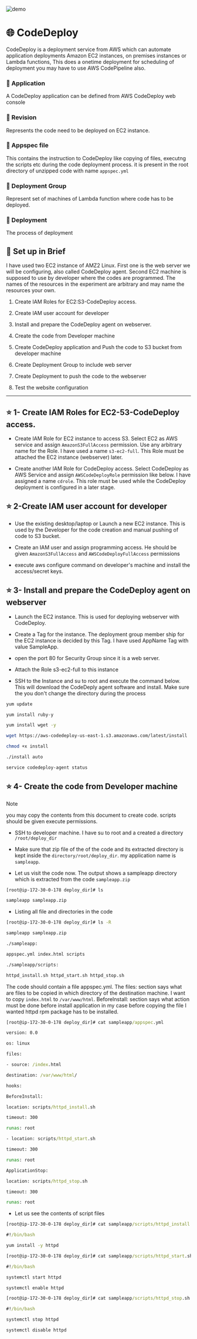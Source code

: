 ![demo](../ASSETS/demo12.png)

# 🌐 CodeDeploy 

CodeDeploy is a deployment service from AWS which can automate application deployments Amazon EC2 instances, on premises instances or Lambda functions, This does a onetime deployment for scheduling of deployment you may have to use AWS CodePipeline also.

### 📌 Application 

A CodeDeploy application can be defined from AWS CodeDeploy web console

### 📌 Revision

Represents the code need to be deployed on EC2 instance.

### 📌 Appspec file

This contains the instruction to CodeDeploy like copying of files, executng the scripts etc during the code deployment process. it is present in the root directory of unzipped code with name `appspec.yml`

### 📌 Deployment Group

Represent set of machines of Lambda function where code has to be deployed.

### 📌 Deployment

The process of deployment

## 🌟 Set up in Brief

I have used two EC2 instance of AMZ2 Linux. First one is the web server we will be configuring, also called CodeDeploy agent. Second EC2 machine is supposed to use by developer where the codes are programmed. The names of the resources in the experiment are arbitrary and may name the resources your own. 

1. Create IAM Roles for EC2:S3-CodeDeploy access.

2. Create IAM user account for developer

3. Install and prepare the CodeDeploy agent on webserver.

4. Create the code from Developer machine 

5. Create CodeDeploy application and Push the code to S3 bucket from developer machine

6. Create Deployment Group to include web server 

7. Create Deployment to push the code to the webserver

8. Test the website configuration

---

## ⭐ 1- Create IAM Roles for EC2-53-CodeDeploy access.

* Create IAM Role for EC2 instance to access S3. Select EC2 as AWS service and assign `AmazonS3FullAccess` permission. Use any arbitrary name for the Role. I have used a name `s3-ec2-full`. This Role must be attached the EC2 instance (webserver) later.

* Create another IAM Role for CodeDeploy access. Select CodeDeploy as AWS Service and assign `AWSCodeDeployRole` permission like below. I have assigned a name `cdrole`. This role must be used while the CodeDeploy deployment is configured in a later stage.

## ⭐ 2-Create IAM user account for developer

*  Use the existing desktop/laptop or Launch a new EC2 instance. This is used by the Developer for the code creation and manual pushing of code to S3 bucket. 

*  Create an IAM user and assign programming access. He should be given `AmazonS3FullAccess` and `AWSCodeDeployFullAccess` permissions 

* execute aws configure command on developer's machine and install the access/secret keys.

## ⭐ 3- Install and prepare the CodeDeploy agent on webserver

* Launch the EC2 instance. This is used for deploying webserver with CodeDeploy.

* Create a Tag for the instance. The deployment group member ship for the EC2 instance is decided by this Tag. I have used AppName Tag with value SampleApp.

* open the port 80 for Security Group since it is a web server.

* Attach the Role s3-ec2-full to this instance

* SSH to the Instance and su to root and execute the command below. This will download the CodeDeply agent software and install. Make sure the you don't change the directory during the process

```bash
yum update

yum install ruby-y

yum install wget -y

wget https://aws-codedeploy-us-east-1.s3.amazonaws.com/latest/install

chmod +x install

./install auto

service codedeploy-agent status
```

## ⭐ 4- Create the code from Developer machine

> [!NOTE]
> you may copy the contents from this document to create code. scripts should be given execute permissions.

*  SSH to developer machine. I have su to root and a created a directory `/root/deploy_dir`

* Make sure that zip file of the of the code and its extracted directory is kept inside the `directory/root/deploy_dir`. my application name is `sampleapp`.

* Let us visit the code now. The output shows a sampleapp directory which is extracted from the code `sampleapp.zip`

```cmd
[root@ip-172-30-0-178 deploy_dir]# ls

sampleapp sampleapp.zip
```

* Listing all file and directories in the code

```cmd 
[root@ip-172-30-0-178 deploy_dir]# ls -R

sampleapp sampleapp.zip

./sampleapp:

appspec.yml index.html scripts

./sampleapp/scripts:

httpd_install.sh httpd_start.sh httpd_stop.sh
```

The code should contain a file appspec.yml. The files: section says what are files to be copied in which directory of the destination machine. I want to copy `index.html` to `/var/www/html`. BeforeInstall: section says what action must be done before install application in my case before copying the file I wanted httpd rpm package has to be installed.

```cmd
[root@ip-172-30-0-178 deploy_dir]# cat sampleapp/appspec.yml

version: 0.0

os: linux

files:

- source: /index.html

destination: /var/www/html/

hooks:

BeforeInstall:

location: scripts/httpd_install.sh

timeout: 300

runas: root

- location: scripts/httpd_start.sh

timeout: 300

runas: root

ApplicationStop:

location: scripts/httpd_stop.sh

timeout: 300

runas: root
```

* Let us see the contents of script files

```cmd
[root@ip-172-30-0-178 deploy_dir]# cat sampleapp/scripts/httpd_install.sh

#!/bin/bash

yum install -y httpd

[root@ip-172-30-0-178 deploy_dir]# cat sampleapp/scripts/httpd_start.sh

#!/bin/bash

systemctl start httpd

systemctl enable httpd

[root@ip-172-30-0-178 deploy_dir]# cat sampleapp/scripts/httpd_stop.sh

#!/bin/bash

systemctl stop httpd

systemctl disable httpd
```